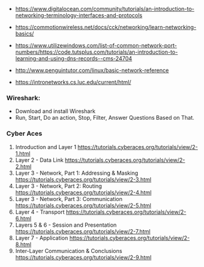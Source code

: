 * https://www.digitalocean.com/community/tutorials/an-introduction-to-networking-terminology-interfaces-and-protocols

* https://commotionwireless.net/docs/cck/networking/learn-networking-basics/

* https://www.utilizewindows.com/list-of-common-network-port-numbers/https://code.tutsplus.com/tutorials/an-introduction-to-learning-and-using-dns-records--cms-24704

* http://www.penguintutor.com/linux/basic-network-reference

* https://intronetworks.cs.luc.edu/current/html/


### Wireshark:
 * Download and install Wireshark
 * Run, Start, Do an action, Stop, Filter, Answer Questions Based on That.

### Cyber Aces
1. Introduction and Layer 1  https://tutorials.cyberaces.org/tutorials/view/2-1.html
2. Layer 2 - Data Link https://tutorials.cyberaces.org/tutorials/view/2-2.html
3. Layer 3 - Network, Part 1: Addressing & Masking https://tutorials.cyberaces.org/tutorials/view/2-3.html
4. Layer 3 - Network, Part 2: Routing https://tutorials.cyberaces.org/tutorials/view/2-4.html
5. Layer 3 - Network, Part 3: Communication https://tutorials.cyberaces.org/tutorials/view/2-5.html
6. Layer 4 - Transport https://tutorials.cyberaces.org/tutorials/view/2-6.html
7. Layers 5 & 6 - Session and Presentation https://tutorials.cyberaces.org/tutorials/view/2-7.html
8. Layer 7 - Application https://tutorials.cyberaces.org/tutorials/view/2-8.html
9. Inter-Layer Communication & Conclusions https://tutorials.cyberaces.org/tutorials/view/2-9.html


   
